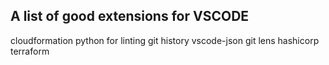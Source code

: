 ## A list of good extensions for VSCODE ##

cloudformation
python for linting
git history
vscode-json
git lens
hashicorp terraform